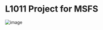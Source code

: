 # L1011 Project for MSFS



![image](https://user-images.githubusercontent.com/20840437/115865586-33927d80-a441-11eb-8d23-a84a48b64837.png)
